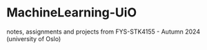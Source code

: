 # MachineLearning-UiO
notes, assignments and projects from FYS-STK4155 - Autumn 2024 (university of Oslo)
